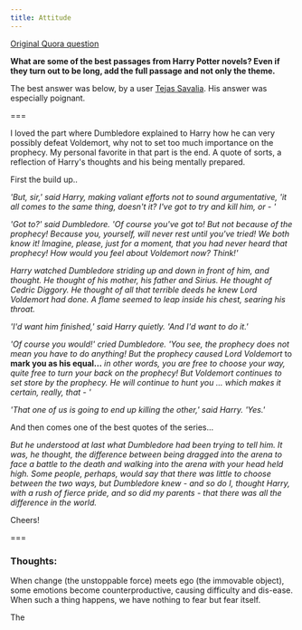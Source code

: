 ```yaml
---
title: Attitude
---
```


[Original Quora question](https://www.quora.com/What-are-some-of-the-best-passages-from-Harry-Potter-novels-Even-if-they-turn-out-to-be-long-add-the-full-passage-and-not-only-the-theme)

**What are some of the best passages from Harry Potter novels? Even if they turn out to be long, add the full passage and not only the theme.**

The best answer was below, by a user [Tejas Savalia](https://www.quora.com/profile/Tejas-Savalia). His answer was especially poignant.

\===

I loved the part where Dumbledore explained to Harry how he can very possibly defeat Voldemort, why not to set too much importance on the prophecy. My personal favorite in that part is the end. A quote of sorts, a reflection of Harry's thoughts and his being mentally prepared.

First the build up..

*'But, sir,' said Harry, making valiant efforts not to sound argumentative, 'it all comes to the same thing, doesn't it? I've got to try and kill him, or - '*

*'Got to?' said Dumbledore. 'Of course you've got to! But not because of the prophecy! Because you, yourself, will never rest until you've tried! We both know it! Imagine, please, just for a moment, that you had never heard that prophecy! How would you feel about Voldemort now? Think!'*

*Harry watched Dumbledore striding up and down in front of him, and thought. He thought of his mother, his father and Sirius. He thought of Cedric Diggory. He thought of all that terrible deeds he knew Lord Voldemort had done. A flame seemed to leap inside his chest, searing his throat.*

*'I'd want him finished,' said Harry quietly. 'And I'd want to do it.'*

*'Of course you would!' cried Dumbledore. 'You see, the prophecy does not mean you have to do anything! But the prophecy caused Lord Voldemort* to **mark you as his equal...** *in other words, you are free to choose your way, quite free to turn your back on the prophecy! But Voldemort continues to set store by the prophecy. He will continue to hunt you ... which makes it certain, really, that - '*

*'That one of us is going to end up killing the other,' said Harry. 'Yes.'*

And then comes one of the best quotes of the series...

*But he understood at last what Dumbledore had been trying to tell him. It was, he thought, the difference between being dragged into the arena to face a battle to the death and walking into the arena with your head held high. Some people, perhaps, would say that there was little to choose between the two ways, but Dumbledore knew - and so do I, thought Harry, with a rush of fierce pride, and so did my parents - that there was all the difference in the world.*

Cheers!

\===

### Thoughts:

When change (the unstoppable force) meets ego (the immovable object), some emotions become counterproductive, causing difficulty and dis-ease. When such a thing happens, we have nothing to fear but fear itself.

The
